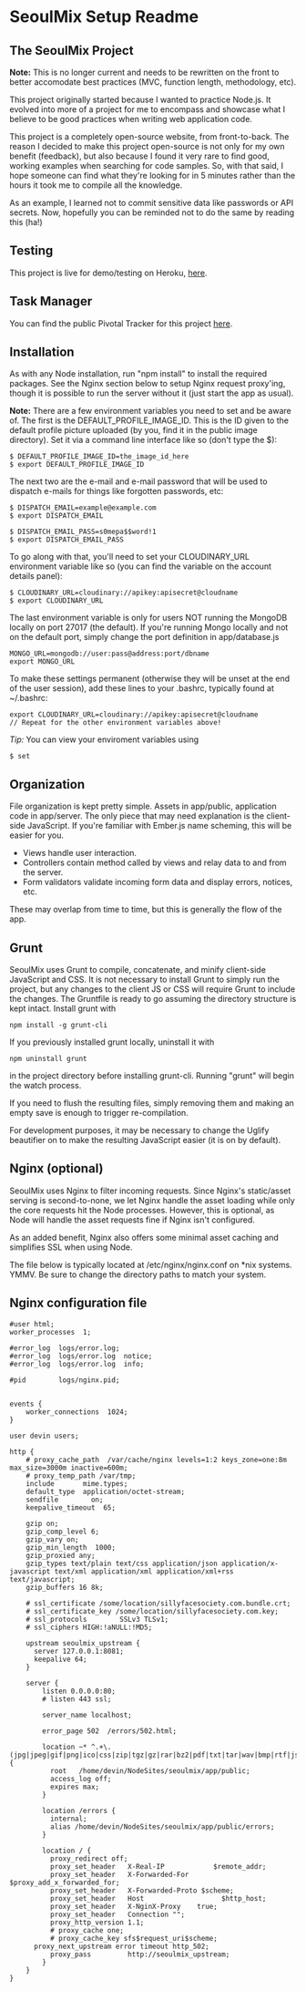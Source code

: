 # SeoulMix Setup Readme

## The SeoulMix Project

**Note:** This is no longer current and needs to be rewritten on the front to better
accomodate best practices (MVC, function length, methodology, etc).

This project originally started because I wanted to practice Node.js. It evolved into
more of a project for me to encompass and showcase what I believe to be good practices
when writing web application code.

This project is a completely open-source website, from front-to-back. The reason I decided
to make this project open-source is not only for my own benefit (feedback), but also
because I found it very rare to find good, working examples when searching for code samples.
So, with that said, I hope someone can find what they're looking for in 5 minutes rather
than the hours it took me to compile all the knowledge.

As an example, I learned not to commit sensitive data like passwords or API secrets. Now,
hopefully you can be reminded not to do the same by reading this (ha!)

## Testing

This project is live for demo/testing on Heroku, [here](http://seoulmix.herokuapp.com/).

## Task Manager

You can find the public Pivotal Tracker for this project [here](https://www.pivotaltracker.com/projects/824705).

## Installation

As with any Node installation, run "npm install" to install the required packages.
See the Nginx section below to setup Nginx request proxy'ing, though it is possible
to run the server without it (just start the app as usual).

**Note:** There are a few environment variables you need to set and be aware of. The first is
the DEFAULT_PROFILE_IMAGE_ID. This is the ID given to the default profile picture uploaded (by you, 
find it in the public image directory). Set it via a command line interface like so (don't type the $):

    $ DEFAULT_PROFILE_IMAGE_ID=the_image_id_here
    $ export DEFAULT_PROFILE_IMAGE_ID

The next two are the e-mail and e-mail password that will be used to dispatch e-mails for things like
forgotten passwords, etc:

    $ DISPATCH_EMAIL=example@example.com
    $ export DISPATCH_EMAIL

    $ DISPATCH_EMAIL_PASS=s0mepa$$word!1
    $ export DISPATCH_EMAIL_PASS

To go along with that, you'll need to set your CLOUDINARY_URL environment variable like so (you can 
find the variable on the account details panel):

    $ CLOUDINARY_URL=cloudinary://apikey:apisecret@cloudname
    $ export CLOUDINARY_URL

The last environment variable is only for users NOT running the MongoDB locally on port 27017 (the default).
If you're running Mongo locally and not on the default port, simply change the port definition in app/database.js

    MONGO_URL=mongodb://user:pass@address:port/dbname
    export MONGO_URL

To make these settings permanent (otherwise they will be unset at the end of the user session), add these lines to your .bashrc, typically found at ~/.bashrc:

    export CLOUDINARY_URL=cloudinary://apikey:apisecret@cloudname
    // Repeat for the other environment variables above!

*Tip:* You can view your enviroment variables using

    $ set

## Organization

File organization is kept pretty simple. Assets in app/public, application code in app/server.
The only piece that may need explanation is the client-side JavaScript. If you're familiar with
Ember.js name scheming, this will be easier for you.

- Views handle user interaction.
- Controllers contain method called by views and relay data to and from the server.
- Form validators validate incoming form data and display errors, notices, etc.

These may overlap from time to time, but this is generally the flow of the app.

## Grunt

SeoulMix uses Grunt to compile, concatenate, and minify client-side JavaScript and CSS. It is not necessary
to install Grunt to simply run the project, but any changes to the client JS or CSS will require Grunt to
include the changes. The Gruntfile is ready to go assuming the directory structure is kept intact. Install
grunt with

    npm install -g grunt-cli

If you previously installed grunt locally, uninstall it with

    npm uninstall grunt

in the project directory before installing grunt-cli. Running "grunt" will begin the watch process.

If you need to flush the resulting files, simply removing them
and making an empty save is enough to trigger re-compilation.

For development purposes, it may be necessary to change the Uglify beautifier on to make the
resulting JavaScript easier (it is on by default).

## Nginx (optional)

SeoulMix uses Nginx to filter incoming requests. Since Nginx's static/asset serving is
second-to-none, we let Nginx handle the asset loading while only the core requests
hit the Node processes. However, this is optional, as Node will handle the asset requests
fine if Nginx isn't configured.

As an added benefit, Nginx also offers some minimal asset caching and simplifies SSL
when using Node.

The file below is typically located at /etc/nginx/nginx.conf on *nix systems. YMMV.
Be sure to change the directory paths to match your system.

## Nginx configuration file 


    #user html;
    worker_processes  1;

    #error_log  logs/error.log;
    #error_log  logs/error.log  notice;
    #error_log  logs/error.log  info;

    #pid        logs/nginx.pid;


    events {
        worker_connections  1024;
    }

    user devin users;

    http {
        # proxy_cache_path  /var/cache/nginx levels=1:2 keys_zone=one:8m max_size=3000m inactive=600m;
        # proxy_temp_path /var/tmp;
        include       mime.types;
        default_type  application/octet-stream;
        sendfile        on;
        keepalive_timeout  65;

        gzip on;
        gzip_comp_level 6;
        gzip_vary on;
        gzip_min_length  1000;
        gzip_proxied any;
        gzip_types text/plain text/css application/json application/x-javascript text/xml application/xml application/xml+rss text/javascript;
        gzip_buffers 16 8k;

        # ssl_certificate /some/location/sillyfacesociety.com.bundle.crt;
        # ssl_certificate_key /some/location/sillyfacesociety.com.key;
        # ssl_protocols        SSLv3 TLSv1;
        # ssl_ciphers HIGH:!aNULL:!MD5;

        upstream seoulmix_upstream {
          server 127.0.0.1:8081;
          keepalive 64;
        }

        server {
            listen 0.0.0.0:80;
            # listen 443 ssl;

            server_name localhost;

            error_page 502  /errors/502.html;

            location ~* ^.+\.(jpg|jpeg|gif|png|ico|css|zip|tgz|gz|rar|bz2|pdf|txt|tar|wav|bmp|rtf|js|flv|swf)$ {
              root   /home/devin/NodeSites/seoulmix/app/public;
              access_log off;
              expires max;
            }

            location /errors {
              internal;
              alias /home/devin/NodeSites/seoulmix/app/public/errors;
            }

            location / {
              proxy_redirect off;
              proxy_set_header   X-Real-IP            $remote_addr;
              proxy_set_header   X-Forwarded-For  $proxy_add_x_forwarded_for;
              proxy_set_header   X-Forwarded-Proto $scheme;
              proxy_set_header   Host                   $http_host;
              proxy_set_header   X-NginX-Proxy    true;
              proxy_set_header   Connection "";
              proxy_http_version 1.1;
              # proxy_cache one;
              # proxy_cache_key sfs$request_uri$scheme;
          proxy_next_upstream error timeout http_502;
              proxy_pass         http://seoulmix_upstream;
            }
        }
    }